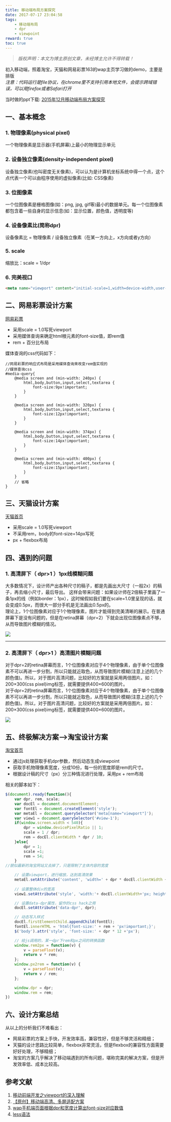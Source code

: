 ```yaml
---
title: 移动端布局方案探究
date: 2017-07-17 23:04:58
tags:
	- 移动端布局
	- dpr
	- viewpoint
reward: true
toc: true
---
```

> *版权声明：本文为博主原创文章，未经博主允许不得转载！*

初入移动端，照着淘宝，天猫和网易彩票163的wap主页学习做的demo，主要是排版  
*注意：代码运行是file协议，在chrome里不支持引用本地文件，会提示跨域错误，可以用firefox或者Safari打开*

当时做的ppt下载: [2015年12月移动端布局方案探究](https://raw.githubusercontent.com/tywei90/mobile_study/master/assets/mobile_study.ppt)
<!-- more -->
## 一、基本概念

### 1. 物理像素(physical pixel)
一个物理像素是显示器(手机屏幕)上最小的物理显示单元

### 2. 设备独立像素(density-independent pixel)
设备独立像素(也叫密度无关像素)，可以认为是计算机坐标系统中得一个点，这个点代表一个可以由程序使用的虚拟像素(比如: CSS像素)

### 3. 位图像素
一个位图像素是栅格图像(如：png, jpg, gif等)最小的数据单元。每一个位图像素都包含着一些自身的显示信息(如：显示位置，颜色值，透明度等)

### 4. 设备像素比(简称dpr)
设备像素比 = 物理像素 / 设备独立像素（在某一方向上，x方向或者y方向）

### 5. scale
缩放比：scale = 1/dpr

### 6. 完美视口
```html
<meta name="viewport" content="initial-scale=1,width=device-width,user-scalable=0,maximum-scale=1" />

```


## 二、网易彩票设计方案
[网易彩票](http://caipiao.163.com/t/)
* 采用scale = 1.0写死viewport
* 采用媒体查询来确定html根元素的font-size值，即rem值
* rem + 百分比布局

媒体查询的css代码如下：
```less
//网易彩票的响应式布局是采用媒体查询来改变rem值实现的
//媒体查询css
#media-query{
    @media screen and (min-width: 240px) {
        html,body,button,input,select,textarea {
            font-size:9px!important;
        }
    }

    @media screen and (min-width: 320px) {
        html,body,button,input,select,textarea {
            font-size:12px!important;
        }
    }

    @media screen and (min-width: 374px) {
        html,body,button,input,select,textarea {
            font-size:14px!important;
        }
    }

    @media screen and (min-width: 400px) {
        html,body,button,input,select,textarea {
            font-size:15px!important;
        }
    }
    // 省略
}
```


## 三、天猫设计方案
[天猫首页](https://www.tmall.com/#/main)
* 采用scale = 1.0写死viewport
* 不采用rem，body的font-size=14px写死
* px + flexbox布局

## 四、遇到的问题

### 1. 高清屏下（ dpr>1 ）1px线模糊问题

大多数情况下，设计师产出各种尺寸的稿子，都是先画出大尺寸（一般2x）的稿子，再去缩小尺寸，最后导出。 这样会带来问题：如果设计师在2倍稿子里画了一条1px的线（例如border：1px），这时候假如我们要在scale=1.0里呈现的话，就会变成0.5px，而很大一部分手机是无法画出0.5px的。  
理论上，1个位图像素对应于1个物理像素，图片才能得到完美清晰的展示。在普通屏幕下是没有问题的，但是在retina屏幕（dpr=2）下就会出现位图像素点不够，从而导致图片模糊的情况。

![](/assets/img/h_dpr1.jpg)

---

### 2. 高清屏下（ dpr>1 ）高清图片模糊问题

对于dpr=2的retina屏幕而言，1个位图像素对应于4个物理像素，由于单个位图像素不可以再进一步分割，所以只能就近取色，从而导致图片模糊(注意上述的几个颜色值)。所以，对于图片高清问题，比较好的方案就是采用两倍图片。如：200×300(css pixel)img标签，就需要提供400×600的图片。  
对于dpr=2的retina屏幕而言，1个位图像素对应于4个物理像素，由于单个位图像素不可以再进一步分割，所以只能就近取色，从而导致图片模糊(注意上述的几个颜色值)。所以，对于图片高清问题，比较好的方案就是采用两倍图片。如：200×300(css pixel)img标签，就需要提供400×600的图片。

![](/assets/img/h_dpr2.jpg)


## 五、终极解决方案-->淘宝设计方案
[淘宝首页](https://m.taobao.com/)
* 通过js处理获取手机dpr参数，然后动态生成viewpoint
* 获取手机物理像素宽度，分成10份，每一份的宽度即是rem的尺寸。
* 根据设计稿的尺寸（px）分三种情况进行处理，采用px + rem布局

相关的脚本如下：
```js
$(document).ready(function(){
    var dpr, rem, scale;
    var docEl = document.documentElement;
    var fontEl = document.createElement('style');
    var metaEl = document.querySelector('meta[name="viewport"]');
    var view1 = document.querySelector('#view-1');
    if(window.screen.width < 540){
        dpr = window.devicePixelRatio || 1;
        scale = 1 / dpr;
        rem = docEl.clientWidth * dpr / 10;
    }else{
        dpr = 1;
        scale =1;
        rem = 54;
    }
//貌似最新的淘宝网站又去掉了，只是限制了主体内容的宽度

    // 设置viewport，进行缩放，达到高清效果
    metaEl.setAttribute('content', 'width=' + dpr * docEl.clientWidth + ',initial-scale=' + scale + ',maximum-scale=' + scale + ', minimum-scale=' + scale + ',user-scalable=no');
    
    // 设置整体div的宽高
    view1.setAttribute('style', 'width:'+ docEl.clientWidth+'px; height:'+ docEl.clientHeight+'px');

    // 设置data-dpr属性，留作的css hack之用
    docEl.setAttribute('data-dpr', dpr);

    // 动态写入样式
    docEl.firstElementChild.appendChild(fontEl);
    fontEl.innerHTML = 'html{font-size:' + rem + 'px!important;}';
    $('body').attr('style', 'font-size:' + dpr * 12 +'px');

    // 给js调用的，某一dpr下rem和px之间的转换函数
    window.rem2px = function(v) {
        v = parseFloat(v);
        return v * rem;
    };
    window.px2rem = function(v) {
        v = parseFloat(v);
        return v / rem;
    };

    window.dpr = dpr;
    window.rem = rem;
})
```


## 六、设计方案总结

从以上的分析我们不难看出：
* 网易彩票的方案上手快，开发效率高，兼容性好，但是不够灵活和精细；
* 天猫的设计思路比较简单，flexbox非常灵活，但是flexbox的兼容性方面需要好好处理，不够精细；
* 淘宝的方案几乎解决了移动端遇到的所有问题，堪称完美的解决方案，但是开发效率低、成本比较高。

## 参考文献
1. [移动前端开发之viewport的深入理解](http://www.cnblogs.com/2050/p/3877280.html)
2. [【原创】移动端高清、多屏适配方案](http://www.html-js.com/article/Mobile-terminal-H5-mobile-terminal-HD-multi-screen-adaptation-scheme%203041)
3. [wap手机端页面根据dpr和宽度计算出font-size对应数值](http://my.oschina.net/kenblog/blog/373341?fromerr=OQeOo5fR)
4. [less语法](http://www.1024i.com/demo/less/document.html)













